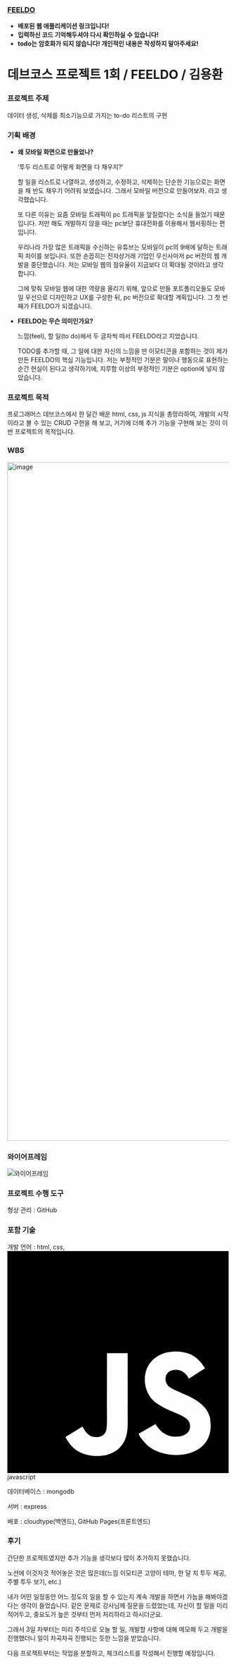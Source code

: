 ### [FEELDO](https://yonghwna.github.io/FEELDO/) 
- **배포된 웹 애플리케이션 링크입니다!**
- **입력하신 코드 기억해두셔야 다시 확인하실 수 있습니다!**
- **todo는 암호화가 되지 않습니다! 개인적인 내용은 작성하지 말아주세요!**


# 데브코스 프로젝트 1회 / FEELDO / 김용환

### 프로젝트 주제

데이터 생성, 삭제를 최소기능으로 가지는 to-do 리스트의  구현 

### 기획 배경

- **왜 모바일 화면으로 만들었나?**
    
    ‘투두 리스트로 어떻게 화면을 다 채우지?’
    
    할 일을 리스트로 나열하고, 생성하고, 수정하고, 삭제하는 단순한 기능으로는 화면을 채 반도 채우기 어려워 보였습니다. 그래서 모바일 버전으로 만들어보자. 라고 생각했습니다. 
    
    또 다른 이유는 요즘 모바일 트래픽이 pc 트래픽을 앞질렀다는 소식을 들었기 때문입니다. 저만 해도 개발하지 않을 때는 pc보단 휴대전화를 이용해서 웹서핑하는 편입니다. 
    
    우리나라 가장 많은 트래픽을 수신하는 유튜브는 모바일이 pc의 9배에 달하는 트래픽 차이를 보입니다.   또한 손꼽히는 전자상거래 기업인 무신사마저 pc 버전의 웹 개발을 중단했습니다. 저는 모바일 웹의 점유율이 지금보다 더 확대될 것이라고 생각합니다. 
    
    그에 맞춰 모바일 웹에 대한 역량을 올리기 위해, 앞으로 만들 포트폴리오들도 모바일 우선으로 디자인하고 UX를 구성한 뒤, pc 버전으로 확대할 계획입니다. 그 첫 번째가 FEELDO가 되겠습니다. 
    
- **FEELDO는 무슨 의미인가요?**
    
    느낌(feel), 할 일(to do)에서 두 글자씩 따서 FEELDO라고 지었습니다. 
    
    TODO를 추가할 때, 그 일에 대한 자신의 느낌을 딴 이모티콘을 포함하는 것이 제가 만든 FEELDO의 핵심 기능입니다. 저는 부정적인 기분은 말이나 행동으로 표현하는 순간 현실이 된다고 생각하기에, 지루함 이상의 부정적인 기분은 option에 넣지 않았습니다. 
    

### **프로젝트 목적**

프로그래머스 데브코스에서 한 달간 배운 html, css, js 지식을 총망라하여, 개발의 시작이라고 볼 수 있는 CRUD 구현을 해 보고, 거기에 더해 추가 기능을 구현해 보는 것이 이번 프로젝트의 목적입니다.

### WBS
<img width="1541" alt="image" src="https://github.com/user-attachments/assets/f4e7906e-7015-4f70-a2c0-96497c9151fb">

### 와이어프레임
![와이어프레임](https://github.com/user-attachments/assets/4b8ba32c-11dc-4b97-befd-0b326879410c)

### 프로젝트 수행 도구

형상 관리 : GitHub

### 포함 기술

개발 언어 : html, css, <svg role="img" viewBox="0 0 24 24" xmlns="http://www.w3.org/2000/svg"><title>JavaScript</title><path d="M0 0h24v24H0V0zm22.034 18.276c-.175-1.095-.888-2.015-3.003-2.873-.736-.345-1.554-.585-1.797-1.14-.091-.33-.105-.51-.046-.705.15-.646.915-.84 1.515-.66.39.12.75.42.976.9 1.034-.676 1.034-.676 1.755-1.125-.27-.42-.404-.601-.586-.78-.63-.705-1.469-1.065-2.834-1.034l-.705.089c-.676.165-1.32.525-1.71 1.005-1.14 1.291-.811 3.541.569 4.471 1.365 1.02 3.361 1.244 3.616 2.205.24 1.17-.87 1.545-1.966 1.41-.811-.18-1.26-.586-1.755-1.336l-1.83 1.051c.21.48.45.689.81 1.109 1.74 1.756 6.09 1.666 6.871-1.004.029-.09.24-.705.074-1.65l.046.067zm-8.983-7.245h-2.248c0 1.938-.009 3.864-.009 5.805 0 1.232.063 2.363-.138 2.711-.33.689-1.18.601-1.566.48-.396-.196-.597-.466-.83-.855-.063-.105-.11-.196-.127-.196l-1.825 1.125c.305.63.75 1.172 1.324 1.517.855.51 2.004.675 3.207.405.783-.226 1.458-.691 1.811-1.411.51-.93.402-2.07.397-3.346.012-2.054 0-4.109 0-6.179l.004-.056z"/></svg>javascript

데이터베이스 : mongodb

서버 : express

배포 : cloudtype(백엔드), GitHub Pages(프론트엔드)

### 후기 


간단한 프로젝트였지만 추가 기능을 생각보다 많이 추가하지 못했습니다. 

노션에 이것저것 적어놓은 것은 많은데(느낌 이모티콘 고양이 테마, 한 달 치 투두 제공, 주별 투두 보기, etc.) 

내가 어떤 일정동안 어느 정도의 일을 할 수 있는지 계속 개발을 하면서 가늠을 해봐야겠다는 생각이 들었습니다. 같은 문제로 강사님께 질문을 드렸었는데, 자신이 할 일을 미리 적어두고, 중요도가 높은 것부터 먼저 처리하라고 하시더군요. 

그래서 3일 차부터는 미리 주석으로 오늘 할 일, 개발할 사항에 대해 메모해 두고 개발을 진행했더니 일이 차곡차곡 진행되는 듯한 느낌을 받았습니다. 

다음 프로젝트부터는 작업을 분할하고, 체크리스트를 작성해서 진행할 예정입니다.

